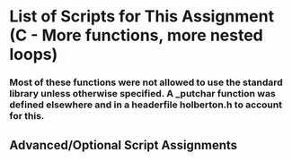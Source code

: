 # List of Scripts for This Assignment (C - More functions, more nested loops)
### Most of these functions were not allowed to use the standard library unless otherwise specified. A _putchar function was defined elsewhere and in a headerfile holberton.h to account for this.

## Advanced/Optional Script Assignments
